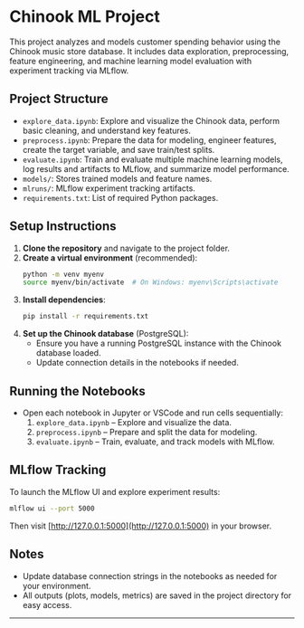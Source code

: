 # Chinook ML Project

This project analyzes and models customer spending behavior using the Chinook music store database. It includes data exploration, preprocessing, feature engineering, and machine learning model evaluation with experiment tracking via MLflow.

## Project Structure
- `explore_data.ipynb`: Explore and visualize the Chinook data, perform basic cleaning, and understand key features.
- `preprocess.ipynb`: Prepare the data for modeling, engineer features, create the target variable, and save train/test splits.
- `evaluate.ipynb`: Train and evaluate multiple machine learning models, log results and artifacts to MLflow, and summarize model performance.
- `models/`: Stores trained models and feature names.
- `mlruns/`: MLflow experiment tracking artifacts.
- `requirements.txt`: List of required Python packages.

## Setup Instructions
1. **Clone the repository** and navigate to the project folder.
2. **Create a virtual environment** (recommended):
   ```bash
   python -m venv myenv
   source myenv/bin/activate  # On Windows: myenv\Scripts\activate
   ```
3. **Install dependencies**:
   ```bash
   pip install -r requirements.txt
   ```
4. **Set up the Chinook database** (PostgreSQL):
   - Ensure you have a running PostgreSQL instance with the Chinook database loaded.
   - Update connection details in the notebooks if needed.

## Running the Notebooks
- Open each notebook in Jupyter or VSCode and run cells sequentially:
  1. `explore_data.ipynb` – Explore and visualize the data.
  2. `preprocess.ipynb` – Prepare and split the data for modeling.
  3. `evaluate.ipynb` – Train, evaluate, and track models with MLflow.

## MLflow Tracking
To launch the MLflow UI and explore experiment results:
```bash
mlflow ui --port 5000
```
Then visit [http://127.0.0.1:5000](http://127.0.0.1:5000) in your browser.

## Notes
- Update database connection strings in the notebooks as needed for your environment.
- All outputs (plots, models, metrics) are saved in the project directory for easy access.

---
